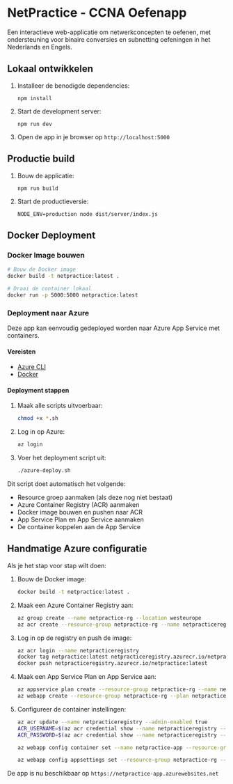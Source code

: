 # NetPractice - CCNA Oefenapp

Een interactieve web-applicatie om netwerkconcepten te oefenen, met ondersteuning voor binaire conversies en subnetting oefeningen in het Nederlands en Engels.

## Lokaal ontwikkelen

1. Installeer de benodigde dependencies:
   ```
   npm install
   ```

2. Start de development server:
   ```
   npm run dev
   ```

3. Open de app in je browser op `http://localhost:5000`

## Productie build

1. Bouw de applicatie:
   ```
   npm run build
   ```

2. Start de productieversie:
   ```
   NODE_ENV=production node dist/server/index.js
   ```

## Docker Deployment

### Docker Image bouwen

```bash
# Bouw de Docker image
docker build -t netpractice:latest .

# Draai de container lokaal
docker run -p 5000:5000 netpractice:latest
```

### Deployment naar Azure

Deze app kan eenvoudig gedeployed worden naar Azure App Service met containers.

#### Vereisten

- [Azure CLI](https://docs.microsoft.com/nl-nl/cli/azure/install-azure-cli)
- [Docker](https://docs.docker.com/get-docker/)

#### Deployment stappen

1. Maak alle scripts uitvoerbaar:
   ```bash
   chmod +x *.sh
   ```

2. Log in op Azure:
   ```bash
   az login
   ```

3. Voer het deployment script uit:
   ```bash
   ./azure-deploy.sh
   ```

Dit script doet automatisch het volgende:
- Resource groep aanmaken (als deze nog niet bestaat)
- Azure Container Registry (ACR) aanmaken
- Docker image bouwen en pushen naar ACR
- App Service Plan en App Service aanmaken
- De container koppelen aan de App Service

## Handmatige Azure configuratie

Als je het stap voor stap wilt doen:

1. Bouw de Docker image:
   ```bash
   docker build -t netpractice:latest .
   ```

2. Maak een Azure Container Registry aan:
   ```bash
   az group create --name netpractice-rg --location westeurope
   az acr create --resource-group netpractice-rg --name netpracticeregistry --sku Basic
   ```

3. Log in op de registry en push de image:
   ```bash
   az acr login --name netpracticeregistry
   docker tag netpractice:latest netpracticeregistry.azurecr.io/netpractice:latest
   docker push netpracticeregistry.azurecr.io/netpractice:latest
   ```

4. Maak een App Service Plan en App Service aan:
   ```bash
   az appservice plan create --resource-group netpractice-rg --name netpractice-plan --is-linux --sku B1
   az webapp create --resource-group netpractice-rg --plan netpractice-plan --name netpractice-app --deployment-container-image-name netpracticeregistry.azurecr.io/netpractice:latest
   ```

5. Configureer de container instellingen:
   ```bash
   az acr update --name netpracticeregistry --admin-enabled true
   ACR_USERNAME=$(az acr credential show --name netpracticeregistry --query "username" -o tsv)
   ACR_PASSWORD=$(az acr credential show --name netpracticeregistry --query "passwords[0].value" -o tsv)
   
   az webapp config container set --name netpractice-app --resource-group netpractice-rg --docker-custom-image-name netpracticeregistry.azurecr.io/netpractice:latest --docker-registry-server-url https://netpracticeregistry.azurecr.io
   
   az webapp config appsettings set --resource-group netpractice-rg --name netpractice-app --settings WEBSITES_PORT=5000 DOCKER_REGISTRY_SERVER_URL=https://netpracticeregistry.azurecr.io DOCKER_REGISTRY_SERVER_USERNAME=$ACR_USERNAME DOCKER_REGISTRY_SERVER_PASSWORD=$ACR_PASSWORD NODE_ENV=production
   ```

De app is nu beschikbaar op `https://netpractice-app.azurewebsites.net`